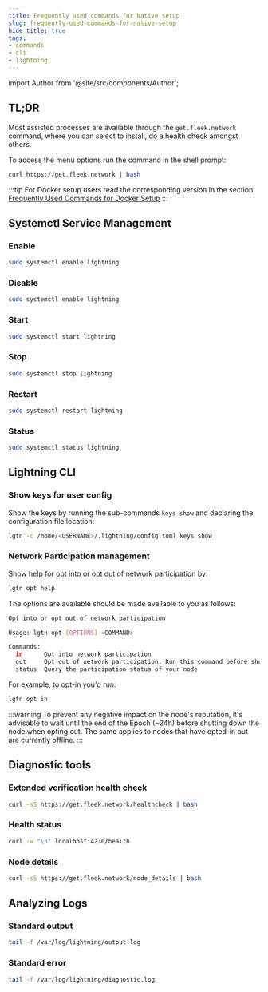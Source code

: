 ```yaml
---
title: Frequently used commands for Native setup
slug: frequently-used-commands-for-native-setup
hide_title: true
tags:
- commands
- cli
- lightning
---
```


import Author from '@site/src/components/Author';

## TL;DR

Most assisted processes are available through the `get.fleek.network` command, where you can select to install, do a health check amongst others.

To access the menu options run the command in the shell prompt:

```sh
curl https://get.fleek.network | bash
```

:::tip
For Docker setup users read the corresponding version in the section [Frequently Used Commands for Docker Setup](/references/Docker/frequently-used-commands-for-docker-setup)
:::

## Systemctl Service Management

### Enable

```sh
sudo systemctl enable lightning
```

### Disable

```sh
sudo systemctl enable lightning
```

### Start

```sh
sudo systemctl start lightning
```

### Stop

```sh
sudo systemctl stop lightning
```

### Restart

```sh
sudo systemctl restart lightning
```

### Status

```sh
sudo systemctl status lightning
```

## Lightning CLI

### Show keys for user config

Show the keys by running the sub-commands `keys show` and declaring the configuration file location:

```sh
lgtn -c /home/<USERNAME>/.lightning/config.toml keys show
```

### Network Participation management


Show help for opt into or opt out of network participation by:

```sh
lgtn opt help
```

The options are available should be made available to you as follows:

```sh
Opt into or opt out of network participation

Usage: lgtn opt [OPTIONS] <COMMAND>

Commands:
  in      Opt into network participation
  out     Opt out of network participation. Run this command before shutting down your node
  status  Query the participation status of your node
```

For example, to opt-in you'd run:

```sh
lgtn opt in
```

:::warning
To prevent any negative impact on the node's reputation, it's advisable to wait until the end of the Epoch (~24h) before shutting down the node when opting out. The same applies to nodes that have opted-in but are currently offline.
:::

## Diagnostic tools

### Extended verification health check

```sh
curl -sS https://get.fleek.network/healthcheck | bash
```

### Health status

```sh
curl -w "\n" localhost:4230/health
```

### Node details

```sh
curl -sS https://get.fleek.network/node_details | bash
```

## Analyzing Logs

### Standard output

```sh
tail -f /var/log/lightning/output.log
```

### Standard error

```sh
tail -f /var/log/lightning/diagnostic.log
```

<Author
    name="Helder Oliveira"
    image="https://github.com/heldrida.png"
    title="Software Developer + DX"
    url="https://github.com/heldrida"
/>
